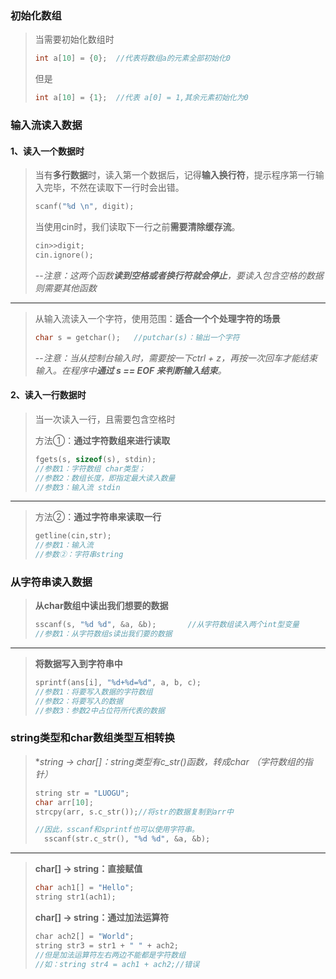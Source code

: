 ### 初始化数组
> 当需要初始化数组时
>
> ```c++
> int a[10] = {0};	//代表将数组a的元素全部初始化0
> ```
>
> 但是
>
> ```c++
> int a[10] = {1};	//代表 a[0] = 1,其余元素初始化为0 
> ```

### 输入流读入数据

#### 			1、读入一个数据时

>当有**多行数据**时，读入第一个数据后，记得**输入换行符**，提示程序第一行输入完毕，不然在读取下一行时会出错。
>
>```c++
>scanf("%d \n", digit);
>```
>
>当使用cin时，我们读取下一行之前**需要清除缓存流**。
>
>```c++
>cin>>digit;
>cin.ignore();
>```
>
>--*注意：这两个函数**读到空格或者换行符就会停止**，要读入包含空格的数据则需要其他函数*

----

> 从输入流读入一个字符，使用范围：**适合一个个处理字符的场景**
>
> ```c++
> char s = getchar();	//putchar(s)：输出一个字符
> ```
>
> --*注意：当从控制台输入时，需要按一下ctrl + z，再按一次回车才能结束输入。在程序中**通过 s == EOF 来判断输入结束**。*

#### 			2、读入一行数据时

> 当一次读入一行，且需要包含空格时
>
> 方法①：**通过字符数组来进行读取**
>
> ```c++
> fgets(s, sizeof(s), stdin);
> //参数1：字符数组 char类型；
> //参数2：数组长度，即指定最大读入数量
> //参数3：输入流 stdin
> ```
>

---

> 方法②：**通过字符串来读取一行**
>
> ```c++
> getline(cin,str);
> //参数1：输入流
> //参数②：字符串string
> ```

### 从字符串读入数据

> **从char数组中读出我们想要的数据**
>
> ```c++
> sscanf(s, "%d %d", &a, &b);		//从字符数组读入两个int型变量
> //参数1：从字符数组s读出我们要的数据
> ```

---

>**将数据写入到字符串中**
>
>```c++
>sprintf(ans[i], "%d+%d=%d", a, b, c);
>//参数1：将要写入数据的字符数组
>//参数2：将要写入的数据
>//参数3：参数2中占位符所代表的数据
>```

### string类型和char数组类型互相转换

> **string -> char[]：string类型有c_str()函数，转成char *（字符数组的指针）**
>
> ```c++
> string str = "LUOGU";
> char arr[10];
> strcpy(arr, s.c_str());//将str的数据复制到arr中
> 
> //因此，sscanf和sprintf也可以使用字符串。
> 	sscanf(str.c_str(), "%d %d", &a, &b);
> ```

---

> **char[] -> string：直接赋值**
>
> ```c++
> char ach1[] = "Hello";
> string str1(ach1);
> ```
>
> **char[] -> string：通过加法运算符**
>
> ```c++
> char ach2[] = "World";
> string str3 = str1 + " " + ach2;
> //但是加法运算符左右两边不能都是字符数组
> //如：string str4 = ach1 + ach2;//错误
> ```
